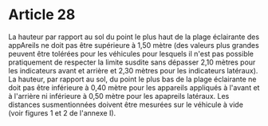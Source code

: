 # Article 28

La hauteur par rapport au sol du point le plus haut de la plage éclairante des appAreils ne doit pas être supérieure à 1,50 mètre (des valeurs plus grandes peuvent être tolérées pour les véhicules pour lesquels il n'est pas possible pratiquement de respecter la limite susdite sans dépasser 2,10 mètres pour les indicateurs avant et arrière et 2,30 mètres pour les indicateurs latéraux). La hauteur, par rapport au sol, du point le plus bas de la plage éclairante ne doit pas être inférieure à 0,40 mètre pour les appareils appliqués à l'avant et à l'arrière ni inférieure à 0,50 mètre pour les apapreils latéraux. Les distances susmentionnées doivent être mesurées sur le véhicule à vide (voir figures 1 et 2 de l'annexe I).
